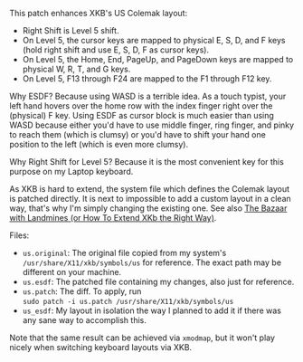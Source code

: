 This patch enhances XKB's US Colemak layout:

- Right Shift is Level 5 shift.
- On Level 5, the cursor keys are mapped to physical E, S, D, and F keys
  (hold right shift and use E, S, D, F as cursor keys).
- On Level 5, the Home, End, PageUp, and PageDown keys are mapped to
  physical W, R, T, and G keys.
- On Level 5, F13 through F24 are mapped to the F1 through F12 key.

Why ESDF? Because using WASD is a terrible idea. As a touch typist, your
left hand hovers over the home row with the index finger right over the
(physical) F key. Using ESDF as cursor block is much easier than using
WASD because either you'd have to use middle finger, ring finger, and
pinky to reach them (which is clumsy) or you'd have to shift your hand
one position to the left (which is even more clumsy).

Why Right Shift for Level 5? Because it is the most convenient key for
this purpose on my Laptop keyboard.

As XKB is hard to extend, the system file which defines the Colemak layout
is patched directly. It is next to impossible to add a custom layout in a
clean way, that's why I'm simply changing the existing one.
See also [The Bazaar with Landmines (or How To Extend XKb the Right Way)][1].

Files:

- `us.original`: The original file copied from my system's
  `/usr/share/X11/xkb/symbols/us` for reference. The exact path may be
  different on your machine.
- `us.esdf`: The patched file containing my changes, also just for reference.
- `us.patch`: The diff. To apply, run  
  <code>sudo patch -i us.patch /usr/share/X11/xkb/symbols/us</code>
- `us_esdf`: My layout in isolation the way I planned to add it if there was
  any sane way to accomplish this.

Note that the same result can be achieved via `xmodmap`, but it won't play
nicely when switching keyboard layouts via XKB.

[1]: https://danijozsef.medium.com/the-bazaar-with-landmines-or-how-to-extend-xkb-the-right-way-b82de59a1f9a
